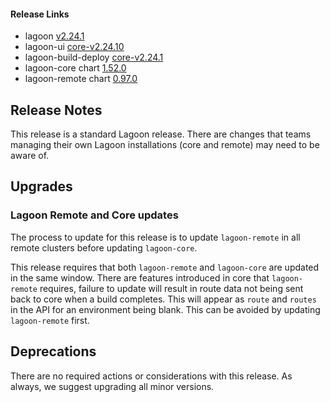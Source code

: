 #### Release Links
* lagoon [v2.24.1](https://github.com/uselagoon/lagoon/releases/tag/v2.24.1)
* lagoon-ui [core-v2.24.10](https://github.com/uselagoon/lagoon-ui/releases/tag/core-v2.24.1)
* lagoon-build-deploy [core-v2.24.1](https://github.com/uselagoon/build-deploy-tool/releases/tag/core-v2.24.1)
* lagoon-core chart [1.52.0](https://github.com/uselagoon/lagoon-charts/releases/tag/lagoon-core-1.52.0)
* lagoon-remote chart [0.97.0](https://github.com/uselagoon/lagoon-charts/releases/tag/lagoon-remote-0.97.0)

## Release Notes

This release is a standard Lagoon release. There are changes that teams managing their own Lagoon installations (core and remote) may need to be aware of.

## Upgrades

### Lagoon Remote and Core updates
The process to update for this release is to update `lagoon-remote` in all remote clusters before updating `lagoon-core`.

This release requires that both `lagoon-remote` and `lagoon-core` are updated in the same window. There are features introduced in core that `lagoon-remote` requires, failure to update will result in route data not being sent back to core when a build completes. This will appear as `route` and `routes` in the API for an environment being blank. This can be avoided by updating `lagoon-remote` first.

## Deprecations

There are no required actions or considerations with this release. As always, we suggest upgrading all minor versions.
